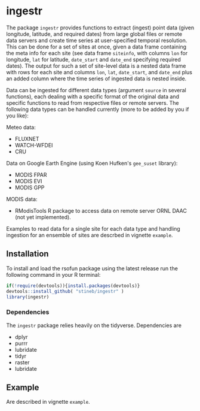 # ingestr

The package `ingestr` provides functions to extract (ingest) point data (given longitude, latitude, and required dates) from large global files or remote data servers and create time series at user-specified temporal resolution. This can be done for a set of sites at once, given a data frame containing the meta info for each site (see data frame `siteinfo`, with columns `lon` for longitude, `lat` for latitude, `date_start` and `date_end` specifying required dates). The output for such a set of site-level data is a nested data frame with rows for each site and columns `lon`, `lat`, `date_start`, and `date_end` plus an added column where the time series of ingested data is nested inside.

Data can be ingested for different data types (argument `source` in several functions), each dealing with a specific format of the original data and specific functions to read from respective files or remote servers. The following data types can be handled currently (more to be added by you if you like):

Meteo data:

  - FLUXNET
  - WATCH-WFDEI
  - CRU

Data on Google Earth Engine (using Koen Hufken's `gee_suset` library):

  - MODIS FPAR
  - MODIS EVI
  - MODIS GPP

MODIS data:

  - RModisTools R package to access data on remote server ORNL DAAC (not yet implemented).
  
Examples to read data for a single site for each data type and handling ingestion for an ensemble of sites are descrbed in vignette `example`.

## Installation

To install and load the rsofun package using the latest release run the following command in your R terminal: 
```r
if(!require(devtools)){install.packages(devtools)}
devtools::install_github( "stineb/ingestr" )
library(ingestr)
```

### Dependencies

The `ingestr` package relies heavily on the tidyverse. Dependencies are 

- dplyr
- purrr
- lubridate
- tidyr
- raster
- lubridate

## Example

Are described in vignette `example`.

